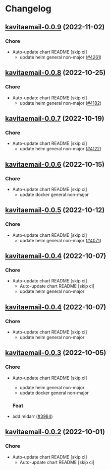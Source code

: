 # Changelog



## [kavitaemail-0.0.9](https://github.com/truecharts/charts/compare/kavitaemail-0.0.8...kavitaemail-0.0.9) (2022-11-02)

### Chore

- Auto-update chart README [skip ci]
  - update helm general non-major ([#4261](https://github.com/truecharts/charts/issues/4261))




## [kavitaemail-0.0.8](https://github.com/truecharts/charts/compare/kavitaemail-0.0.7...kavitaemail-0.0.8) (2022-10-25)

### Chore

- Auto-update chart README [skip ci]
  - update helm general non-major ([#4182](https://github.com/truecharts/charts/issues/4182))




## [kavitaemail-0.0.7](https://github.com/truecharts/charts/compare/kavitaemail-0.0.6...kavitaemail-0.0.7) (2022-10-19)

### Chore

- Auto-update chart README [skip ci]
  - update helm general non-major ([#4122](https://github.com/truecharts/charts/issues/4122))




## [kavitaemail-0.0.6](https://github.com/truecharts/charts/compare/kavitaemail-0.0.5...kavitaemail-0.0.6) (2022-10-15)

### Chore

- Auto-update chart README [skip ci]
  - update docker general non-major




## [kavitaemail-0.0.5](https://github.com/truecharts/charts/compare/kavitaemail-0.0.4...kavitaemail-0.0.5) (2022-10-12)

### Chore

- Auto-update chart README [skip ci]
  - update helm general non-major ([#4071](https://github.com/truecharts/charts/issues/4071))




## [kavitaemail-0.0.4](https://github.com/truecharts/charts/compare/kavitaemail-0.0.3...kavitaemail-0.0.4) (2022-10-07)

### Chore

- Auto-update chart README [skip ci]
  - Auto-update chart README [skip ci]
  - update helm general non-major




## [kavitaemail-0.0.4](https://github.com/truecharts/charts/compare/kavitaemail-0.0.3...kavitaemail-0.0.4) (2022-10-07)

### Chore

- Auto-update chart README [skip ci]
  - update helm general non-major




## [kavitaemail-0.0.3](https://github.com/truecharts/charts/compare/kavitaemail-0.0.2...kavitaemail-0.0.3) (2022-10-05)

### Chore

- Auto-update chart README [skip ci]
  - update helm general non-major
  - update docker general non-major

  ### Feat

- add midarr ([#3984](https://github.com/truecharts/charts/issues/3984))




## [kavitaemail-0.0.2](https://github.com/truecharts/charts/compare/kavitaemail-0.0.1...kavitaemail-0.0.2) (2022-10-01)

### Chore

- Auto-update chart README [skip ci]
  - Auto-update chart README [skip ci]



